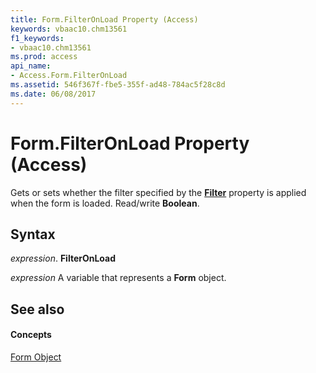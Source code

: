 ```yaml
---
title: Form.FilterOnLoad Property (Access)
keywords: vbaac10.chm13561
f1_keywords:
- vbaac10.chm13561
ms.prod: access
api_name:
- Access.Form.FilterOnLoad
ms.assetid: 546f367f-fbe5-355f-ad48-784ac5f28c8d
ms.date: 06/08/2017
---
```



# Form.FilterOnLoad Property (Access)

Gets or sets whether the filter specified by the **[Filter](form-filter-property-access.md)** property is applied when the form is loaded. Read/write **Boolean**.


## Syntax

 _expression_. **FilterOnLoad**

 _expression_ A variable that represents a **Form** object.


## See also


#### Concepts


[Form Object](form-object-access.md)

